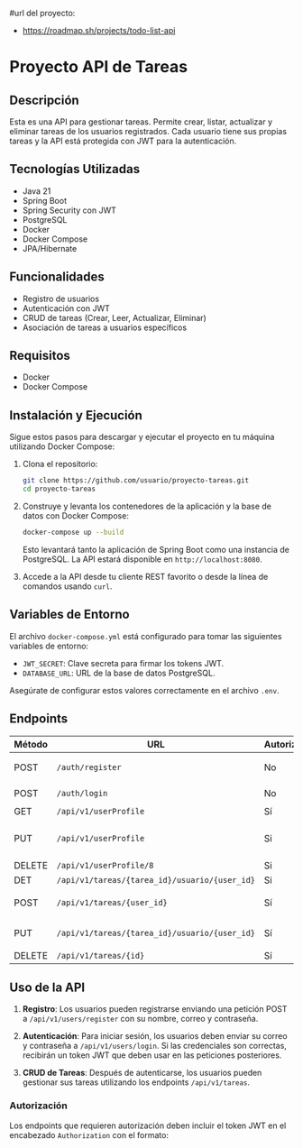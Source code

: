 #url del proyecto:

- https://roadmap.sh/projects/todo-list-api

# Proyecto API de Tareas

## Descripción

Esta es una API para gestionar tareas. Permite crear, listar, actualizar y eliminar tareas de los usuarios registrados. Cada usuario tiene sus propias tareas y la API está protegida con JWT para la autenticación.

## Tecnologías Utilizadas

- Java 21
- Spring Boot
- Spring Security con JWT
- PostgreSQL
- Docker
- Docker Compose
- JPA/Hibernate

## Funcionalidades

- Registro de usuarios
- Autenticación con JWT
- CRUD de tareas (Crear, Leer, Actualizar, Eliminar)
- Asociación de tareas a usuarios específicos

## Requisitos

- Docker
- Docker Compose

## Instalación y Ejecución

Sigue estos pasos para descargar y ejecutar el proyecto en tu máquina utilizando Docker Compose:

1. Clona el repositorio:

    ```bash
    git clone https://github.com/usuario/proyecto-tareas.git
    cd proyecto-tareas
    ```

2. Construye y levanta los contenedores de la aplicación y la base de datos con Docker Compose:

    ```bash
    docker-compose up --build
    ```

   Esto levantará tanto la aplicación de Spring Boot como una instancia de PostgreSQL. La API estará disponible en `http://localhost:8080`.

3. Accede a la API desde tu cliente REST favorito o desde la línea de comandos usando `curl`.

## Variables de Entorno

El archivo `docker-compose.yml` está configurado para tomar las siguientes variables de entorno:

- `JWT_SECRET`: Clave secreta para firmar los tokens JWT.
- `DATABASE_URL`: URL de la base de datos PostgreSQL.
  
Asegúrate de configurar estos valores correctamente en el archivo `.env`.

## Endpoints

| Método | URL                                          | Autorización | Body (JSON)                               |
|--------|----------------------------------------------|--------------|-------------------------------------------|
| POST   | `/auth/register`                             | No           | `{ "name": "John", "email": "john@mail.com", "password": "123456" }` |
| POST   | `/auth/login`                                | No           | `{ "name": "john", "password": "123456" }`                           |
| GET    | `/api/v1/userProfile`                        | Sí           | -                                                                    |
| PUT    | `/api/v1/userProfile`                        | Si           | `{   "id": 402,  "name": "johnEdit","email": "jonh@gmail.com","password": "123"}`
| DELETE | `/api/v1/userProfile/8`                      | Si           |                                                                      | 
| DET    | `/api/v1/tareas/{tarea_id}/usuario/{user_id}`| Si           |                                                                      |
| POST   | `/api/v1/tareas/{user_id}`| Sí               | `{ "descripcion": "Nueva tarea", "estado": "PENDIENTE" }`                           |
| PUT    | `/api/v1/tareas/{tarea_id}/usuario/{user_id}`| Sí           | `{ "descripcion": "Tarea actualizada", "estado": "COMPLETADA" }`     |
| DELETE | `/api/v1/tareas/{id}`                        | Sí           | -                                                                    |

## Uso de la API

1. **Registro**: Los usuarios pueden registrarse enviando una petición POST a `/api/v1/users/register` con su nombre, correo y contraseña.
   
2. **Autenticación**: Para iniciar sesión, los usuarios deben enviar su correo y contraseña a `/api/v1/users/login`. Si las credenciales son correctas, recibirán un token JWT que deben usar en las peticiones posteriores.

3. **CRUD de Tareas**: Después de autenticarse, los usuarios pueden gestionar sus tareas utilizando los endpoints `/api/v1/tareas`.

### Autorización

Los endpoints que requieren autorización deben incluir el token JWT en el encabezado `Authorization` con el formato:

